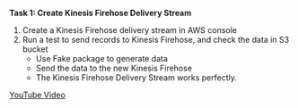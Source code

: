 **Task 1: Create Kinesis Firehose Delivery Stream**

1. Create a Kinesis Firehose delivery stream in AWS console
2. Run a test to send records to Kinesis Firehose, and check the data in S3 bucket
   - Use Fake package to generate data
   - Send the data to the new Kinesis Firehose
   - The Kinesis Firehose Delivery Stream works perfectly.

[YouTube Video](https://www.youtube.com/watch?v=mFo6bcvfdNY&list=PLgw2ZWQ-nlFxEkIIPrsKcgppuATaLNh0l&index=3)